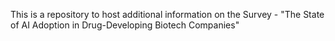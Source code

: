 This is a repository to host additional information on the Survey - "The State of AI Adoption in Drug-Developing Biotech Companies"
